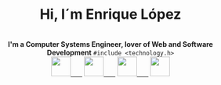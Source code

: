 <center>
  <h1><strong>Hi, I´m Enrique L&oacute;pez</strong></h1><br>
  <strong>I'm a Computer Systems Engineer, lover of Web and Software Development</strong>
  <code>#include &lt;technology.h&gt;</code><br>
  <a target="_blank" href="https://www.facebook.com/LopezTrinidadEnrique"><img src="https://static.xx.fbcdn.net/rsrc.php/yo/r/iRmz9lCMBD2.ico" width="40" height="40">&nbsp;&nbsp;&nbsp;&nbsp;&nbsp;&nbsp;</a>
  <a target="_blank" href="https://www.instagram.com/lopeztrinidadenrique/"><img src="https://www.instagram.com/static/images/ico/favicon.ico/36b3ee2d91ed.ico" width="40" height="40">&nbsp;&nbsp;&nbsp;&nbsp;&nbsp;&nbsp;</a>
  <a target="_blank" href="https://twitter.com/EnriqueLpezTri1"><img src="https://abs.twimg.com/favicons/twitter.ico" width="40" height="40">&nbsp;&nbsp;&nbsp;&nbsp;&nbsp;&nbsp;</a>
  <a target="_blank" href="https://www.linkedin.com/in/enrique-l%C3%B3pez-trinidad-7944121b6/"><img src="https://static-exp1.licdn.com/sc/h/al2o9zrvru7aqj8e1x2rzsrca" width="40" height="40"></a>
</center>
